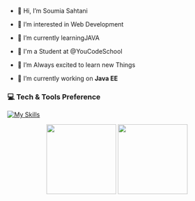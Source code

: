 - 👋 Hi, I’m Soumia Sahtani
- 👀 I’m interested in Web Development
- 🌱 I’m currently learningJAVA  
- 🏫 I'm a Student at @YouCodeSchool
- 💞️ I’m Always excited to learn new Things

- :telescope: I’m currently working on <strong>Java EE</strong>
### 💻 Tech & Tools Preference

[![My Skills](https://skillicons.dev/icons?i=java,html,css,sass,js,php,laravel,reactjs,nodejs,postgresql,mongodb,bootstrap,mysql,tailwind,vscode,git,github,figma&theme=light)](https://skillicons.dev)

<p align="center">
<img src="https://github-readme-stats.vercel.app/api/top-langs/?username=Sahtani&layout=compact&title_color=fff&text_color=fff&bg_color=0D1117" height="160px" />
<img src="https://github-readme-stats.vercel.app/api?username=Sahtani&title_color=fff&text_color=fff&icon_color=F7DF1E&bg_color=0D1117&show_icons=true" height="160px"/>
</p>
